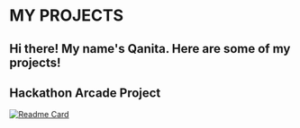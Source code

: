# MY PROJECTS

## Hi there! My name's Qanita. Here are some of my projects! 

## Hackathon Arcade Project
[![Readme Card](https://github-readme-stats.vercel.app/api/pin/?username=Matchakitkat629&repo=arcade-hackathon-project)](https://github.com/Matchakitkat629/arcade-hackathon-project)

<!--
**Matchakitkat629/Matchakitkat629** is a ✨ _special_ ✨ repository because its `README.md` (this file) appears on your GitHub profile.

Here are some ideas to get you started:

- 🔭 I’m currently working on ...
- 🌱 I’m currently learning ...
- 👯 I’m looking to collaborate on ...
- 🤔 I’m looking for help with ...
- 💬 Ask me about ...
- 📫 How to reach me: ...
- 😄 Pronouns: ...
- ⚡ Fun fact: ...
-->
